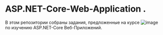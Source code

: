 # ASP.NET-Core-Web-Application .
В этом репозитории собраны задания, предложенные на курсе ![image](https://user-images.githubusercontent.com/87894035/151812209-e8457968-fd43-4d1e-bceb-07cac0335db6.png) по изучению ASP.NET-Core Веб-Приложений.
